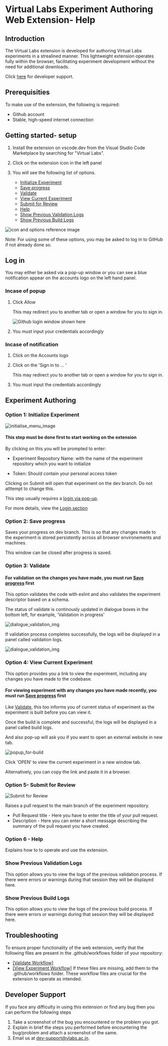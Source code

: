 # Virtual Labs Experiment Authoring Web Extension- Help

## Introduction
The Virtual Labs extension is developed for authoring Virtual Labs experiments in a strealined manner. This lightweight extension operates fully within the browser, facilitating experiment development without the need for additional downloads.

Click [here](#developer-support) for developer support.

## Prerequisities
To make use of the extension, the following is required:

- Github account  
- Stable, high-speed internet connection

## Getting started- setup
1. Install the extension on vscode.dev from the Visual Studio Code Marketplace by searching for "Virtual Labs".

2. Click on the extension icon in the left panel

3. You will see the following list of options. 
    - [Initialize Experiment](#option-1-initialize-experiment)
    - [Save progress](#option-2-save-progress)
    - [Validate](#option-3-validate)
    - [View Current Experiment](#option-4-view-current-experiment)
    - [Submit for Review](#option-5--submit-for-review)
    - [Help](#option-6---help)
    - [Show Previous Validation Logs](#show-previous-validation-logs)
    - [Show Previous Build Logs](#show-previous-build-logs)

![icon and options reference image](../images/web_ext_menu.png)

Note: For using some of these options, you may be asked to log in to GitHub if not already done so. 

## Log in 
You may either be asked via a pop-up window or you can see a blue notification appear on the accounts logo on the left hand panel.


### Incase of popup

1. Click Allow

    This may redirect you to another tab or open a window for you to sign in.

    ![Github login window shown here](../images/github_login_popup_window.png)

2.  You must input your credentials accordingly 

### Incase of notification 

1. Click on the Accounts logo
2. Click on the 'Sign in to ... '

    This may redirect you to another tab or open a window for you to sign in.
3.  You must input the credentials accordingly 



## Experiment Authoring

### Option 1: Initialize Experiment

![initialise_menu_image](../images/opt1_initialize_menu.png)

#### This step must be done first to start working on the extension

By clicking on this you will be prompted to enter: 
- Experiment Repository Name: with the name of the experiment repository which you want to initialize

- Token: Should contain your personal access token

Clicking on Submit will open that experiment on the dev branch. Do not atttempt to change this.

This step usually requires a [login via pop-up](#incase-of-popup).

For more details, view the [Login section](#log-in)

### Option 2: Save progress

Saves your progress on dev branch. This is so that any changes made to the experiment is stored persistently across all browser environements and machines. 

This window can be closed after progress is saved.

### Option 3: Validate

#### For validation on the changes you have made, you must run [Save progress](#option-2-save-progress) first

This option validates the code with eslint and also validates the experiment descriptor based on a schema.

The status of validate is continously updated in dialogue boxes in the bottom left, for example, 'Validation in progress'

![dialogue_validation_img](../images/validation_in_progress_dialogue.png)

If validation process completes successfully, the logs will be displayed in a panel called validation logs.  

![dialogue_validation_img](../images/validation_lint_popup.png)

### Option 4: View Current Experiment

This option provides you a link to view the experiment, including any changes you have made to the codebase. 

#### For viewing experiment with any changes you have made recently, you must run [Save progress](#option-2-save-progress) first

Like [Validate](#option-3-validate), this too informs you of current status of experiment as the experiment is built before you can view it.

Once the build is complete and successful, the logs will be displayed in a panel called build logs.     

And also pop-up will ask you if you want to open an external website in new tab.

![popup_for-build](../images/build-exp-link-popup.png)

Click 'OPEN' to view the current experiment in a new window tab. 

Alternatively, you can copy the link and paste it in a browser. 

### Option 5- Submit for Review 

![Submit for Review](../images/submit_for_review_menu.png)

Raises a pull request to the main branch of the experiment repository.
- Pull Request title - Here you have to enter the title of your pull request.
- Description - Here you can enter a short message describing the summary of the pull request you have created.

### Option 6 - Help
Explains how to to operate and use the extension. 

### Show Previous Validation Logs
This option allows you to view the logs of the previous validation process. If there were errors or warnings during that session they will be displayed here.

### Show Previous Build Logs
This option allows you to view the logs of the previous build process. If there were errors or warnings during that session they will be displayed here.

## Troubleshooting

To ensure proper functionality of the web extension, verify that the following files are present in the .github/workflows folder of your repository:
- [[Validate Workflow]](https://github.com/virtual-labs/ph3-exp-template/blob/main/.github/workflows/validate.yml)
- [[View Experiment Workflow]](https://github.com/virtual-labs/ph3-exp-template/blob/main/.github/workflows/view_exp.yml)
If these files are missing, add them to the .github/workflows folder. These workflow files are crucial for the extension to operate as intended.

## Developer Support
If you face any difficulty in using this extension or find any bug then you can perform the following steps
1. Take a screenshot of the bug you encountered or the problem you got.
2. Explain in brief the steps you performed before encountering the bug/problem and attach a screenshot of the same.
3. Email us at dev-support@vlabs.ac.in.
